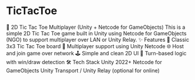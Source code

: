 # TicTacToe
 🧠 2D Tic Tac Toe Multiplayer (Unity + Netcode for GameObjects) This is a simple 2D Tic Tac Toe game built in Unity using Netcode for GameObjects (NGO) to support multiplayer over LAN or Unity Relay.  ✨ Features 🧩 Classic 3x3 Tic Tac Toe board  👥 Multiplayer support using Unity Netcode  🌐 Host and join game over network  🕹️ Simple and clean 2D UI  🔄 Turn-based logic with win/draw detection  🛠️ Tech Stack Unity 2022+  Netcode for GameObjects  Unity Transport / Unity Relay (optional for online)
